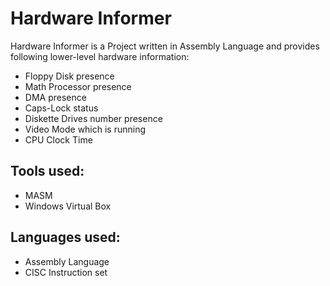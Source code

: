 # Hardware Informer

Hardware Informer is a Project written in Assembly Language and provides following lower-level hardware information:

* Floppy Disk presence
* Math Processor presence
* DMA presence
* Caps-Lock status
* Diskette Drives number presence
* Video Mode which is running
* CPU Clock Time

Tools used:
-----------
* MASM
* Windows Virtual Box


Languages used:
---------------
* Assembly Language
* CISC Instruction set
